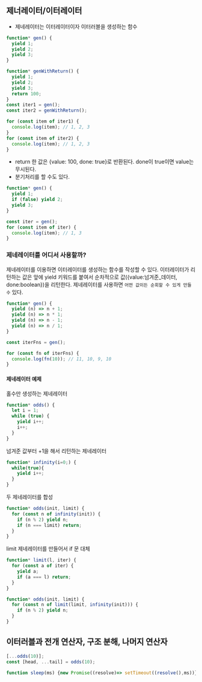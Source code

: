 ## 제너레이터/이터레이터

- 제네레이터는 이터레이터이자 이터러블을 생성하는 함수

```javascript
function* gen() {
  yield 1;
  yield 2;
  yield 3;
}

function* genWithReturn() {
  yield 1;
  yield 2;
  yield 3;
  return 100;
}
const iter1 = gen();
const iter2 = genWithReturn();

for (const item of iter1) {
  console.log(item); // 1, 2, 3
}
for (const item of iter2) {
  console.log(item); // 1, 2, 3
}
```

- return 한 값은 {value: 100, done: true}로 반환된다. done이 true이면 value는 무시된다.
- 분기처리를 할 수도 있다.

```javascript
function* gen() {
  yield 1;
  if (false) yield 2;
  yield 3;
}

const iter = gen();
for (const item of iter) {
  console.log(item); // 1, 3
}
```

### 제네레이터를 어디서 사용할까?

제네레이터를 이용하면 이터레이터를 생성하는 함수를 작성할 수 있다.
이터레이터가 리턴하는 값은 앞에 yield 키워드를 붙여서 순차적으로 값({value:넘겨준\_데이터, done:boolean})을 리턴한다.
제네레이터를 사용하면 `어떤 값이든 순회할 수 있게 만들 수` 있다.

```javascript
function* gen() {
  yield (n) => n + 1;
  yield (n) => n * 1;
  yield (n) => n - 1;
  yield (n) => n / 1;
}

const iterFns = gen();

for (const fn of iterFns) {
  console.log(fn(10)); // 11, 10, 9, 10
}
```

#### 제네레이터 예제

홀수만 생성하는 제네레이터

```javascript
function* odds() {
  let i = 1;
  while (true) {
    yield i++;
    i++;
  }
}
```

넘겨준 값부터 +1을 해서 리턴하는 제네레이터

```javascript
function* infinity(i=0;) {
  while(true){
    yield i++;
  }
}
```

두 제네레이터를 합성

```javascript
function* odds(init, limit) {
  for (const n of infinity(init)) {
    if (n % 2) yield n;
    if (n === limit) return;
  }
}
```

limit 제네레이터를 만들어서 if 문 대체

```javascript
function* limit(l, iter) {
  for (const a of iter) {
    yield a;
    if (a === l) return;
  }
}

function* odds(init, limit) {
  for (const n of limit(limit, infinity(init))) {
    if (n % 2) yield n;
  }
}
```

## 이터러블과 전개 연산자, 구조 분해, 나머지 연산자

```javascript
[...odds(10)];
const [head, ...tail] = odds(10);
```

```js
function sleep(ms) {new Promise((resolve)=> setTimeout((resolve(),ms))};
```
